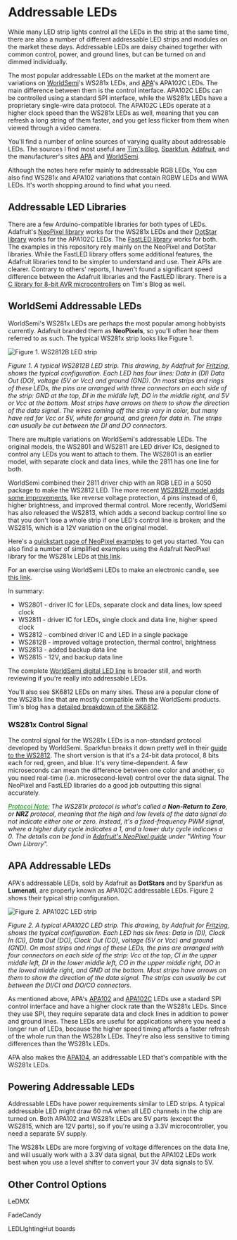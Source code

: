 # Addressable LEDs
While many LED strip lights control all the LEDs in the strip at the same time, there are also a number of different addressable LED strips and modules on the market these days. Addressable LEDs are daisy chained together with common control, power, and ground lines, but can be turned on and dimmed individually. 

The most popular addressable LEDs on the market at the moment are variations on [WorldSemi](http://www.world-semi.com)'s WS281x LEDs, and [APA](http://www.neon-world.com/)'s APA102C LEDs. The main difference between them is the control interface. APA102C LEDs can be controlled using a standard SPI interface, while the WS281x LEDs have a proprietary single-wire data protocol.  The APA102C LEDs operate at a higher clock speed than the WS281x LEDs as well, meaning that you can refresh a long string of them faster, and you get less flicker from them when viewed through a video camera. 

You'll find a number of online sources of varying quality about addressable LEDs. The sources I find most useful are [Tim's Blog](https://cpldcpu.wordpress.com/), [Sparkfun](https://learn.sparkfun.com/tutorials/ws2812-breakout-hookup-guide/all), [Adafruit](https://cdn-learn.adafruit.com/downloads/pdf/adafruit-neopixel-uberguide.pdf), and the manufacturer's sites [APA](http://www.neon-world.com/) and [WorldSemi](http://www.world-semi.com). 

Although the notes here refer mainly to addressable RGB LEDs,  You can also find WS281x and APA102 variations that contain RGBW LEDs and WWA LEDs. It's worth shopping around to find what you need.

## Addressable LED Libraries

There are a few Arduino-compatible libraries for both types of LEDs. Adafruit's [NeoPixel library](https://github.com/adafruit/Adafruit_NeoPixel) works for the WS281x LEDs and their [DotStar library](https://github.com/adafruit/Adafruit_DotStar) works for the APA102C LEDs. The [FastLED library](http://fastled.io/) works for both. The examples in this repository rely mainly on the NeoPixel and DotStar libraries. While the FastLED library offers some additional features, the Adafruit libraries tend to be simpler to understand and use. Their APIs are clearer. Contrary to others' reports, I haven't found a significant speed difference between the Adafruit libraries and the FastLED library. There is  a [C library for 8-bit AVR microcontrollers](https://github.com/cpldcpu/light_ws2812) on Tim's Blog as well.

## WorldSemi Addressable LEDs

WorldSemi's WS281x LEDs are perhaps the most popular among hobbyists currently. Adafruit branded them as **NeoPixels**, so you'll often hear them referred to as such. The typical WS281x strip looks like Figure 1.

![Figure 1. WS2812B LED strip](img/WS281x_bb.png)

_Figure 1. A typical WS2812B LED strip. This drawing, by Adafruit for [Fritzing](http://www.fritzing.org), shows the typical configuration. Each LED has four lines: Data in (DI) Data Out (DO), voltage (5V or Vcc) and ground (GND). On most strips and rings of these LEDs, the pins are arranged with three connectors on each side of the strip: GND at the top, DI in the middle left, DO in the middle right, and 5V or Vcc at the bottom. Most strips have arrows on them to show the direction of the data signal. The wires coming off the strip vary in color, but many have red for Vcc or 5V, white for ground, and green for data in. The strips can usually be cut between the DI and DO connectors._ 

There are multiple variations on WorldSemi's addressable LEDs. The original models, the WS2801 and WS2811 are LED driver ICs, designed to control any LEDs you want to attach to them. The WS2801 is an earlier model, with separate clock and data lines, while the 2811 has one line for both. 

WorldSemi combined their 2811 driver chip with an RGB LED in a 5050 package to make the WS2812 LED. The more recent [WS2812B model adds some improvements](https://cdn.sparkfun.com/assets/learn_tutorials/1/0/5/WS2812B_VS_WS2812.pdf), like reverse voltage protection, 4 pins instead of 6, higher brightness, and improved thermal control. More recently, WorldSemi has also released the WS2813, which adds a second backup control line so that you don't lose a whole strip if one LED's control line is broken; and the WS2815, which is a 12V variation on the original model. 

Here's a [quickstart page of NeoPixel examples](WS281x/readme.md) to get you started. You can also find a number of simplified examples using the Adafruit NeoPixel library for the WS281x LEDs at [this link](https://github.com/tigoe/NeoPixel_examples). 

For an exercise using WorldSemi LEDs to make an electronic candle, see [this link](candles.md). 

In summary:

* WS2801 - driver IC for LEDs, separate clock and data lines, low speed clock
* WS2811 - driver IC for LEDs, single clock and data line, higher speed clock
* WS2812 - combined driver IC and LED in a single package
* WS2812B - improved voltage protection, thermal control, brightness
* WS2813 - added backup data line
* WS2815 - 12V, and backup data line

The complete [WorldSemi digital LED line](http://www.world-semi.com/solution/list-4-1.html) is broader still, and worth reviewing if you're really into addressable LEDs.

You'll also see SK6812 LEDs on many sites. These are a popular clone of the WS281x line that are mostly compatible with the WorldSemi products. Tim's blog has a [detailed breakdown of the SK6812](https://cpldcpu.wordpress.com/2016/03/09/the-sk6812-another-intelligent-rgb-led/).

### WS281x Control Signal

The control signal for the WS281x LEDs is a non-standard protocol developed by WorldSemi. Sparkfun breaks it down pretty well in their [guide to the WS2812](https://learn.sparkfun.com/tutorials/ws2812-breakout-hookup-guide/all#ws2812-hardware-overview). The short version is that it's a 24-bit data protocol, 8 bits each for red, green, and blue. It's very time-dependent. A few microseconds can mean the difference between one color and another, so you need real-time (i.e. microsecond-level) control over the data signal. The NeoPixel and FastLED libraries do a good job outputting this signal accurately. 

_<u style="color: green">Protocol Note:</u> The WS281x protocol is what's called a **Non-Return to Zero**, or **NRZ** protocol, meaning that the high and low levels of the data signal do not indicate either one or zero. Instead, it's a fixed-frequency PWM signal, where a higher duty cycle indicates a 1, and a lower duty cycle indicaes a 0.  The details can be fond in [Adafruit's NeoPixel guide](https://cdn-learn.adafruit.com/downloads/pdf/adafruit-neopixel-uberguide.pdf) under "Writing Your Own Library"._

## APA Addressable LEDs

APA's addressable LEDs, sold by Adafruit as **DotStars** and by Sparkfun as **Lumenati**, are properly known as APA102C addressable LEDs. Figure 2 shows their typical strip configuration.


![Figure 2. APA102C LED strip](img/APA102C_bb.png)

_Figure 2. A typical APA102C LED strip. This drawing, by Adafruit for [Fritzing](http://www.fritzing.org), shows the typical configuration. Each LED has six lines: Data in (DI), Clock In (CI), Data Out (DO), Clock Out (CO), voltage (5V or Vcc) and ground (GND). On most strips and rings of these LEDs, the pins are arranged with four connectors on each side of the strip: Vcc at the top, CI in the upper middle left, DI in  the lower middle left, CO in the upper middle right, DO in the lowed middle right, and GND at the bottom. Most strips have arrows on them to show the direction of the data signal. The strips can usually be cut between the DI/CI and DO/CO connectors._ 


As mentioned above, APA's [APA102](https://cpldcpu.files.wordpress.com/2014/08/apa-102-super-led-specifications-2013-en.pdf) and [APA102C](https://cpldcpu.files.wordpress.com/2014/08/apa-102c-super-led-specifications-2014-en.pdf) LEDs use a stadard SPI control interface and have a higher clock rate than the WS281x LEDs. Since they use SPI, they require separate data and clock lines in addition to power and ground lines. These LEDs are useful for applications where you need a longer run of LEDs, because the higher speed timing affords a faster refresh of the whole run than the WS281x LEDs.  They're also less sensitive to timing differences than the WS281x LEDs. 

APA also makes the [APA104](https://www.sparkfun.com/products/15206), an addressable LED that's compatible with the WS281x LEDs. 

## Powering Addressable LEDs

Addressable LEDs have power requirements similar to LED strips. A typical addressable LED might draw 60 mA when all  LED channels in the chip are turned on.  Both APA102 and WS281x LEDs are 5V parts (except the WS2815, which are 12V parts), so if you're using a 3.3V microcontroller, you need a separate 5V supply. 

The  WS281x LEDs are more forgiving of voltage differences on the data line, and will usually work with a 3.3V data signal, but the APA102 LEDs work best when you use a level shifter to convert your 3V data signals to 5V. 

## Other Control Options

LeDMX

FadeCandy

LEDLIghtingHut boards
